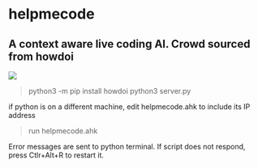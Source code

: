 # helpmecode

## A context aware live coding AI. Crowd sourced from howdoi

![](live-coding-machine-ai-demo.gif)


> python3 -m pip install howdoi
> python3 server.py

if python is on a different machine, edit helpmecode.ahk to include its IP address
> run helpmecode.ahk

Error messages are sent to python terminal. 
If script does not respond, press Ctlr+Alt+R to restart it.